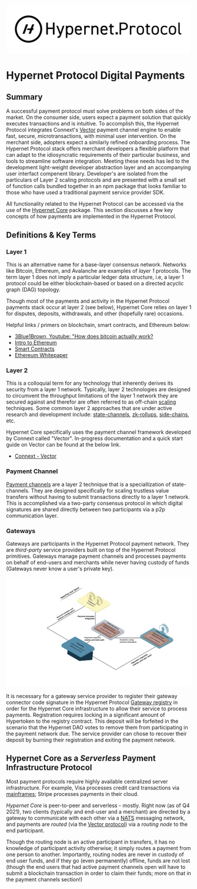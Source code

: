 <p align="center">
  <img src="/documentation/images/hypernet-protocol-black.svg" width="500">
</p>

# Hypernet Protocol Digital Payments

## Summary 

A successful payment protocol must solve problems on both sides of the market. On the consumer side, users expect a
payment solution that quickly executes transactions and is intuitive. To accomplish this, the Hypernet Protocol
integrates Connext's [Vector](https://github.com/connext/vector) payment channel engine to enable fast, secure, microtransactions,
with minimal user intervention. On the merchant side, adopters expect a similarly refined onboarding process. The
Hypernet Protocol stack offers merchant developers a flexible platform that can adapt to the idiosyncratic requirements
of their particular business, and tools to streamline software integration. Meeting these needs has led to the development
light-weight developer abstraction layer and an accompanying user interfact compenent library. Developer's are isolated 
from the particulars of Layer 2 scaling protocols and are presented with a small set of function calls bundled together in 
an npm package that looks familiar to those who have used a traditional payment service provider SDK.

All functionality related to the Hypernet Protocol can be accessed via the use of the [Hypernet Core](/packages/hypernet-core) package.
This section discusses a few key concepts of how payments are implemented in the Hypernet Protocol.

## Definitions & Key Terms

### **Layer 1**

This is an alternative name for a base-layer consensus network. Networks like Bitcoin, Ethereum, and Avalanche are examples of *layer 1* protocols. 
The term layer 1 does not imply a particular ledger data structure, i.e, a layer 1 protocol could be either blockchain-based or based on a 
directed acyclic graph (DAG) topology. 

Though most of the payments and activity in the Hypernet Protocol payments stack occur at layer 2 (see below), Hypernet Core relies on layer 1 for 
disputes, deposits, withdrawals, and other (hopefully rare) occasions.

Helpful links / primers on blockchain, smart contracts, and Ethereum below:

- [3Blue1Brown, Youtube: "How does bitcoin actually work?](https://www.youtube.com/watch?v=bBC-nXj3Ng4&t=3s)
- [Intro to Ethereum](https://ethereum.org/en/developers/docs/intro-to-ethereum/)
- [Smart Contracts](https://ethereum.org/en/developers/docs/smart-contracts/)
- [Ethereum Whitepaper](https://ethereum.org/en/whitepaper/)

### **Layer 2**

This is a colloquial term for any technology that inherently derives its security from a layer 1 network. Typically, layer 2 technologies are designed to circumvent
the throughput limitations of the layer 1 network they are secured against and therefor are often referred to as off-chain [scaling](https://ethereum.org/en/developers/docs/scaling/) 
techniques. Some common layer 2 approaches that are under active research and development include: [state-channels](https://ethereum.org/en/developers/docs/scaling/state-channels/), 
[zk-rollups](https://ethereum.org/en/developers/docs/scaling/layer-2-rollups/#zk-video), [side-chains](https://ethereum.org/en/developers/docs/scaling/sidechains/#top), etc.

Hypernet Core specifically uses the payment channel framework developed by Connext called "Vector". In-progress documentation and a quick start guide on 
Vector can be found at the below link.

- [Connext - Vector](https://github.com/connext/vector)

### **Payment Channel**

[Payment channels](https://dl.acm.org/doi/pdf/10.1145/3243734.3243856?casa_token=ySJOdlwgPCcAAAAA%3AnkfO9uHl7fZ-c7C0_L3xrQSHhujnqNIJgtkB7Gt2yE6MZV9145qbyHsGHQaSV1NGZBNousWk-wQ) 
are a layer 2 technique that is a speciallization of state-channels. They are designed specifically for scaling trustless value transfers without having to submit 
transactions directly to a layer 1 network. This is accomplished via a two-party consensus protocol in which digital signatures are shared directly between two
participants via a p2p communication layer. 

### **Gateways**

Gateways are participants in the Hypernet Protocol payment network. They are *third-party* service providers built on top of the Hypernet Protocol primitives.
Gateways manage payment channels and processes payments on behalf of end-users and merchants while never having custody of funds (Gateways never know a user's private
key).

![Gateways direct payments from end-users to merchants without having custody of funds.](/documentation/images/gateway-diagram.png)

It is necessary for a gateway service provider to register their gateway connector code signature in the Hypernet Protocol 
[Gateway registry](/packages/contracts/contracts/identity/README.md#gateways) in order for the Hypernet Core infrastructure to allow their service to process payments. 
Registration requires locking in a significant amount of Hypertoken to the registry contract. This deposit will be forfeited in the scenario that the Hypernet DAO votes 
to remove them from participating in the payment network due. The service provider can chose to recover their deposit by burning their registration and exiting the payment 
network.

## Hypernet Core as a _Serverless_ Payment Infrastructure Protocol

Most payment protocols require highly available centralized server infrastructure. For example, Visa processes credit card transactions 
via [mainframes](https://en.wikipedia.org/wiki/Mainframe_computer#Characteristics); Stripe processes payments in their cloud.

_Hypernet Core_ is peer-to-peer and serverless - mostly. Right now (as of Q4 2021), two clients (typically and end-user and a merchant) are 
directed by a gateway to communicate with each other via a [NATS](https://nats.io/) messaging network, and payments are _routed_ (via the [Vector protocol](https://github.com/connext/vector)) 
via a _routing node_ to the end participant.

Though the routing node is an active participant in transfers, it has no knowledge of participant activity otherwise; it simply routes a payment from one person 
to another. Importantly, routing nodes are never in custody of end user funds, and if they go (even permanently) offline, funds are not lost (though the end users 
that had active payment channels open will have to submit a blockchain transaction in order to claim their funds; more on that in the payment channels section!)